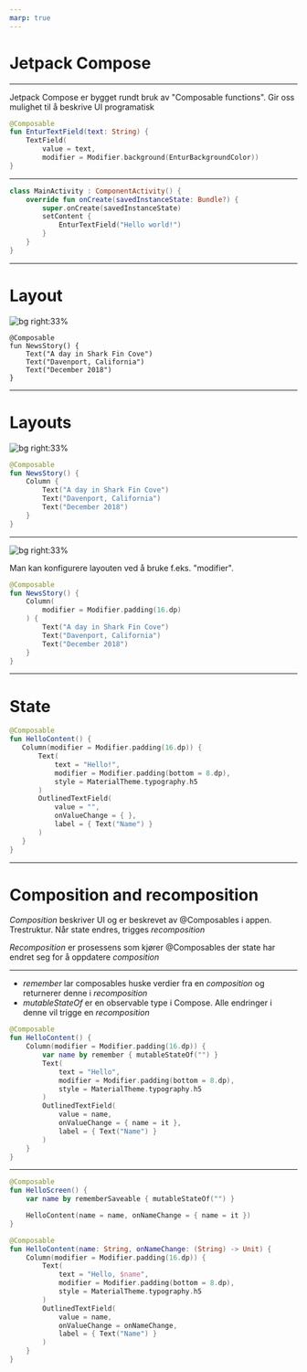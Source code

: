 ```yaml
---
marp: true
---
```


# Jetpack Compose 

---

Jetpack Compose er bygget rundt bruk av "Composable functions". Gir oss mulighet til å beskrive UI programatisk

```kotlin
@Composable
fun EnturTextField(text: String) {
    TextField(
        value = text, 
        modifier = Modifier.background(EnturBackgroundColor))
}
```

---

```kotlin
class MainActivity : ComponentActivity() {
    override fun onCreate(savedInstanceState: Bundle?) {
        super.onCreate(savedInstanceState)
        setContent {
            EnturTextField("Hello world!")
        }
    }
}
```


---
# Layout

![bg right:33%](./images/04-overlap.png)

```
@Composable
fun NewsStory() {
    Text("A day in Shark Fin Cove")
    Text("Davenport, California")
    Text("December 2018")
}
```
---

# Layouts

![bg right:33%](./images/05-column.png)

```kotlin
@Composable
fun NewsStory() {
    Column {
        Text("A day in Shark Fin Cove")
        Text("Davenport, California")
        Text("December 2018")
    }
}
```
---


![bg right:33%](./images/07-column-styled.png)

Man kan konfigurere layouten ved å bruke f.eks. "modifier".

```kotlin
@Composable
fun NewsStory() {
    Column(
        modifier = Modifier.padding(16.dp)
    ) {
        Text("A day in Shark Fin Cove")
        Text("Davenport, California")
        Text("December 2018")
    }
}
```
---
# State

```kotlin
@Composable
fun HelloContent() {
   Column(modifier = Modifier.padding(16.dp)) {
       Text(
           text = "Hello!",
           modifier = Modifier.padding(bottom = 8.dp),
           style = MaterialTheme.typography.h5
       )
       OutlinedTextField(
           value = "",
           onValueChange = { },
           label = { Text("Name") }
       )
   }
}
```

---

# Composition and recomposition

_Composition_ beskriver UI og er beskrevet av @Composables i appen. Trestruktur. Når state endres, trigges _recomposition_

_Recomposition_ er prosessens som kjører @Composables der state har endret seg for å oppdatere _composition_

---
- _remember_ lar composables huske verdier fra en _composition_ og returnerer denne i _recomposition_
- _mutableStateOf_ er en observable type i Compose. Alle endringer i denne vil trigge en _recomposition_

```kotlin
@Composable
fun HelloContent() {
    Column(modifier = Modifier.padding(16.dp)) {
        var name by remember { mutableStateOf("") }
        Text(
            text = "Hello",
            modifier = Modifier.padding(bottom = 8.dp),
            style = MaterialTheme.typography.h5
        )
        OutlinedTextField(
            value = name,
            onValueChange = { name = it },
            label = { Text("Name") }
        )
    }
}
```

---
```kotlin
@Composable
fun HelloScreen() {
    var name by rememberSaveable { mutableStateOf("") }

    HelloContent(name = name, onNameChange = { name = it })
}

@Composable
fun HelloContent(name: String, onNameChange: (String) -> Unit) {
    Column(modifier = Modifier.padding(16.dp)) {
        Text(
            text = "Hello, $name",
            modifier = Modifier.padding(bottom = 8.dp),
            style = MaterialTheme.typography.h5
        )
        OutlinedTextField(
            value = name,
            onValueChange = onNameChange,
            label = { Text("Name") }
        )
    }
}
````